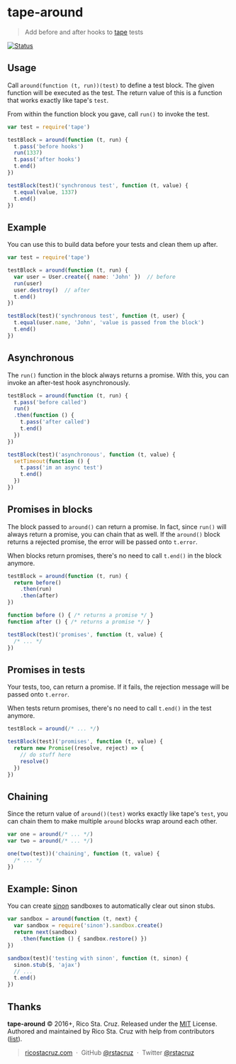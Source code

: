 # tape-around

> Add before and after hooks to [tape][] tests

[![Status](https://travis-ci.org/rstacruz/tape-around.svg?branch=master)](https://travis-ci.org/rstacruz/tape-around "See test builds")

[tape]: https://github.com/substack/tape

## Usage

Call `around(function (t, run))(test)` to define a test block. The given function will be executed as the test. The return value of this is a function that works exactly like tape's `test`.

From within the function block you gave, call `run()` to invoke the test.

```js
var test = require('tape')

testBlock = around(function (t, run) {
  t.pass('before hooks')
  run(1337)
  t.pass('after hooks')
  t.end()
})

testBlock(test)('synchronous test', function (t, value) {
  t.equal(value, 1337)
  t.end()
})
```

## Example

You can use this to build data before your tests and clean them up after.

```js
var test = require('tape')

testBlock = around(function (t, run) {
  var user = User.create({ name: 'John' })  // before
  run(user)
  user.destroy()  // after
  t.end()
})

testBlock(test)('synchronous test', function (t, user) {
  t.equal(user.name, 'John', 'value is passed from the block')
  t.end()
})
```

## Asynchronous

The `run()` function in the block always returns a promise. With this, you can invoke an after-test hook asynchronously.

```js
testBlock = around(function (t, run) {
  t.pass('before called')
  run()
  .then(function () {
    t.pass('after called')
    t.end()
  })
})

testBlock(test)('asynchronous', function (t, value) {
  setTimeout(function () {
    t.pass('im an async test')
    t.end()
  })
})
```

## Promises in blocks

The block passed to `around()` can return a promise. In fact, since `run()` will always return a promise, you can chain that as well. If the `around()` block returns a rejected promise, the error will be passed onto `t.error`.

When blocks return promises, there's no need to call `t.end()` in the block anymore.

```js
testBlock = around(function (t, run) {
  return before()
    .then(run)
    .then(after)
})

function before () { /* returns a promise */ }
function after () { /* returns a promise */ }

testBlock(test)('promises', function (t, value) {
  /* ... */
})
```

## Promises in tests

Your tests, too, can return a promise. If it fails, the rejection message will be passed onto `t.error`.

When tests return promises, there's no need to call `t.end()` in the test anymore.

```js
testBlock = around(/* ... */)

testBlock(test)('promises', function (t, value) {
  return new Promise((resolve, reject) => {
    // do stuff here
    resolve()
  })
})
```

## Chaining

Since the return value of `around()(test)` works exactly like tape's `test`, you can chain them to make multiple `around` blocks wrap around each other.

```js
var one = around(/* ... */)
var two = around(/* ... */)

one(two(test))('chaining', function (t, value) {
  /* ... */
})
```

## Example: Sinon

You can create [sinon][] sandboxes to automatically clear out sinon stubs.

```js
var sandbox = around(function (t, next) {
  var sandbox = require('sinon').sandbox.create()
  return next(sandbox)
    .then(function () { sandbox.restore() })
})

sandbox(test)('testing with sinon', function (t, sinon) {
  sinon.stub($, 'ajax')
  // ...
  t.end()
})
```

[sinon]: http://sinonjs.org/

## Thanks

**tape-around** © 2016+, Rico Sta. Cruz. Released under the [MIT] License.<br>
Authored and maintained by Rico Sta. Cruz with help from contributors ([list][contributors]).

> [ricostacruz.com](http://ricostacruz.com) &nbsp;&middot;&nbsp;
> GitHub [@rstacruz](https://github.com/rstacruz) &nbsp;&middot;&nbsp;
> Twitter [@rstacruz](https://twitter.com/rstacruz)

[MIT]: http://mit-license.org/
[contributors]: http://github.com/rstacruz/tape-around/contributors
